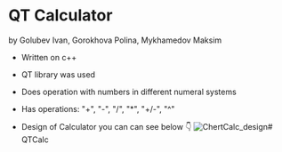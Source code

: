 # QT Calculator 
by Golubev Ivan, Gorokhova Polina, Mykhamedov Maksim

- Written on c++
- QT library was used
- Does operation with numbers in different numeral systems
- Has operations: "+", "-", "/", "*", "+/-", "^"

- Design of Calculator you can can see below 👇
    ![ChertCalc_design](https://github.com/GorokhovaPolina/QTCalc/assets/128795394/89510383-7227-4c34-9b5c-38c4ca839a7d)# QTCalc
